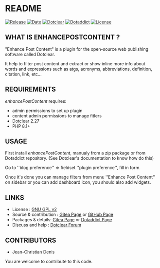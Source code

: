 # README

[![Release](https://img.shields.io/badge/release-2023.08.14-a2cbe9.svg)](https://git.dotclear.watch/JcDenis/enhancePostContent/releases)
[![Date](https://img.shields.io/badge/date-2023.08.14-c44d58.svg)](https://git.dotclear.watch/JcDenis/enhancePostContent/releases)
[![Dotclear](https://img.shields.io/badge/dotclear-v2.27-137bbb.svg)](https://fr.dotclear.org/download)
[![Dotaddict](https://img.shields.io/badge/dotaddict-official-9ac123.svg)](https://plugins.dotaddict.org/dc2/details/enhancePostContent)
[![License](https://img.shields.io/github/license/JcDenis/enhancePostContent)](https://git.dotclear.watch/JcDenis/enhancePostContent/blob/master/LICENSE)

## WHAT IS ENHANCEPOSTCONTENT ?

"Enhance Post Content" is a plugin for the open-source 
web publishing software called Dotclear.

It help to filter post content and extract or 
show inline more info about words and expressions such as
atgs, acronyms, abbreviations, definition, citation, link, etc...

## REQUIREMENTS

_enhancePostContent_ requires: 

* admin permissions to set up plugin
* content admin permissions to manage fitlers
* Dotclear 2.27
* PHP 8.1+

## USAGE

First install _enhancePostContent_, manualy from a zip package or from 
Dotaddict repository. (See Dotclear's documentation to know how do this)

Go to ''blog preference'' => fieldset ''plugin preference'', fill in form.

Once it's done you can manage filters from menu 
''Enhance Post Content'' on sidebar or you can add dashboard icon,
you should also add widgets.

## LINKS

* License : [GNU GPL v2](https://www.gnu.org/licenses/old-licenses/lgpl-2.0.html)
* Source & contribution : [Gitea Page](https://git.dotclear.watch/JcDenis/enhancePostContent) or [GitHub Page](https://github.com/JcDenis/enhancePostContent)
* Packages & details: [Gitea Page](https://git.dotclear.watch/JcDenis/enhancePostContent/releases) or [Dotaddict Page](https://plugins.dotaddict.org/dc2/details/enhancePostContent)
* Discuss and help : [Dotclear Forum](http://forum.dotclear.org/viewtopic.php?id=40876)

## CONTRIBUTORS

* Jean-Christian Denis

You are welcome to contribute to this code.
